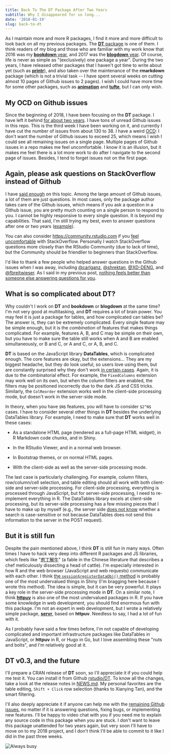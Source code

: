```yaml
---
title: Back To The DT Package After Two Years
subtitle: Why I disappeared for so long...
date: '2018-01-19'
slug: back-to-dt
---
```


As I maintain more and more R packages, I find it more and more difficult to look back on all my previous packages. The [**DT** package](https://github.com/rstudio/DT) is one of them. I think readers of my blog and those who are familiar with my work know that 2016 was my [**bookdown** year](/en/2017/09/the-bookdown-book-in-retrospect/), and 2017 was the [**blogdown** year](/en/2017/12/blogdown-book/). Of course, life is never as simple as "(exclusively) one package a year". During the two years, I have released other packages that I haven't got time to write about yet (such as [**printr**](https://github.com/yihui/printr)), and also taken over the maintenance of the **rmarkdown** package (which is not a trivial task -- I have spent several weeks on cutting almost 10 pages of Github issues to 2 pages). I wish I could have more time for some other packages, such as [**animation**](https://github.com/yihui/animation) and [**tufte**](https://github.com/rstudio/tufte), but I can only wish.

## My OCD on Github issues

Since the beginning of 2018, I have been focusing on the **DT** package. I have left it behind [for about two years](https://github.com/rstudio/DT/graphs/contributors). I have tons of unread Github issues in this repo. This is the third week I have been working on it, and currently I have cut the number of issues from about 130 to 38. I have a weird [OCD](https://en.wikipedia.org/wiki/Obsessive%E2%80%93compulsive_disorder): I don't want the number of Github issues to exceed 25, which means I wish I could see all remaining issues on a single page. Multiple pages of Github issues in a repo makes me feel uncomfortable. I know it is an illusion, but it makes me feel there is a lot more work to do after I navigate to the second page of issues. Besides, I tend to forget issues not on the first page.

## Again, please ask questions on StackOverflow instead of Github

I have [said enough](/en/2017/08/so-gh-email/) on this topic. Among the large amount of Github issues, a lot of them are just questions. In most cases, only the package author takes care of the Github issues, which means if you ask a question in a Github issue, you are pretty much counting on a single person to respond to you. I cannot be highly responsive to every single question. It is beyond my capabilities. That said, I'm still trying my best, even to answer questions after one or two years ([example](https://github.com/rstudio/DT/issues/391)).

You can also consider https://community.rstudio.com if you [feel uncomfortable](/en/2017/12/so-bounties/) with StackOverflow. Personally I watch StackOverflow questions more closely than the RStudio Community (due to lack of time), but the Community should be friendlier to beginners than StackOverflow.

I'd like to thank a few people who helped answer questions in the Github issues when I was away, including [@carlganz](https://github.com/carlganz), [@shrektan](https://github.com/shrektan), [@XD-DENG](https://github.com/XD-DENG), and [@fbreitwieser](https://github.com/fbreitwieser). As I said in my previous post, [nothing feels better than someone else answering questions for you](/en/2018/01/thanks-marcel-schilling/).

## What is so complicated about DT?

Why couldn't I work on **DT** and **bookdown** or **blogdown** at the same time? I'm not very good at multitasking, and **DT** requires a lot of brain power. You may feel it is just a package for tables, and how complicated can tables be? The answer is, they can be extremely complicated. Every single feature may be simple enough, but it is the _combination_ of features that makes things complicated. For example, features A, B, and C may be simple on their own, but you have to make sure the table still works when A and B are enabled simultaneously, or B and C, or A and C, or A, B, and C.

**DT** is based on the JavaScript library **DataTables**, which is complicated enough. The core features are okay, but the extensions... They are my biggest headache, but they do look useful, so users love using them, but are constantly surprised why they don't work [in certain cases](https://rstudio.github.io/DT/extensions.html). Again, it is due to the combinatorial effect. For example, the `FixedColumns` extension may work well on its own, but when the column filters are enabled, the filters may be positioned incorrectly due to the dark JS and CSS tricks. Similarly, the `ColReorder` extension works well in the client-side processing mode, but doesn't work in the server-side mode.

In theory, when you have `$N$` features, you will have to consider `$2^N$` cases. I have to consider several other things in **DT** besides the underlying DataTables library. For example, I need to make sure that **DT** works well in these cases:

- As a standalone HTML page (rendered as a full-page HTML widget), in R Markdown code chunks, and in Shiny.

- In the RStudio Viewer, and in a normal web browser.

- In Bootstrap themes, or on normal HTML pages.

- With the client-side as well as the server-side processing mode.

The last case is particularly challenging. For example, column filters, row/column/cell selection, and table editing should all work with both client-side and server-side processing. For client-side processing, everything is processed through JavaScript, but for server-side processing, I need to re-implement everything in R. The DataTables library excels at client-side processing, but its server-side processing has a few missing pieces that I have to make up by myself (e.g., the server side [does not know](https://github.com/rstudio/DT/blob/2431b9960125/R/shiny.R#L573-L576) whether a search is case-sensitive or not because DataTables does not send this information to the server in the POST request).

## But it is still fun

Despite the pain mentioned above, I think **DT** is still fun in many ways. Often times I have to hack very deep into different R packages and JS libraries, which feels like "[庖丁解牛](https://zh.wikipedia.org/wiki/%E5%BA%96%E4%B8%81%E8%A7%A3%E7%89%9B)" (a fable in the Chinese literature that describes a chef meticulously dissecting a head of cattle). I'm especially interested in how R and the web browser (JavaScript and web requests) communicate with each other. I think [the `session$registerDataObj()` method](https://slides.yihui.name/2016-Shiny-DT-Yihui-Xie.html) is probably one of the most undervalued things in Shiny (I'm bragging here because I wrote this method). The idea is simple, but it can be very powerful. It plays a key role in the server-side processing mode in **DT**. On a similar note, I think [**httpuv**](https://github.com/rstudio/httpuv) is also one of the most undervalued packages in R. If you have some knowledge in web development, you should find enormous fun with this package. I'm not an expert in web development, but I wrote a relatively simple package, [**servr**](https://github.com/yihui/servr), based on **httpuv**. Needless to say, I had a lot of fun with it.

As I probably have said a few times before, I'm not capable of developing complicated and important infrastructure packages like DataTables in JavaScript, or **httpuv** in R, or Hugo in Go, but I love assembling these "nuts and bolts", and I'm relatively good at it.

## DT v0.3, and the future

I'll prepare a CRAN release of **DT** soon, so I'll appreciate it if you could help me test it. You can install it from Github [rstudio/DT](https://github.com/rstudio/DT). To know all the changes, take a look at the release notes in [NEWS.md](https://github.com/rstudio/DT/blob/master/NEWS.md). My personal favorites are the table editing, `Shift + Click` row selection (thanks to Xianying Tan), and the smart filtering.

I'll also deeply appreciate it if anyone can help me with the [remaining Github issues](https://github.com/rstudio/DT/issues), no matter if it is answering questions, fixing bugs, or implementing new features. I'll be happy to video chat with you if you need me to explain any source code in this package when you are stuck. I don't want to leave this package unattended for two years again, but very soon I'll have to move on to my 2018 project, and I don't think I'll be able to commit to it like I did in the past three weeks.

![Always busy](https://slides.yihui.name/gif/repeat-smoke.gif)
